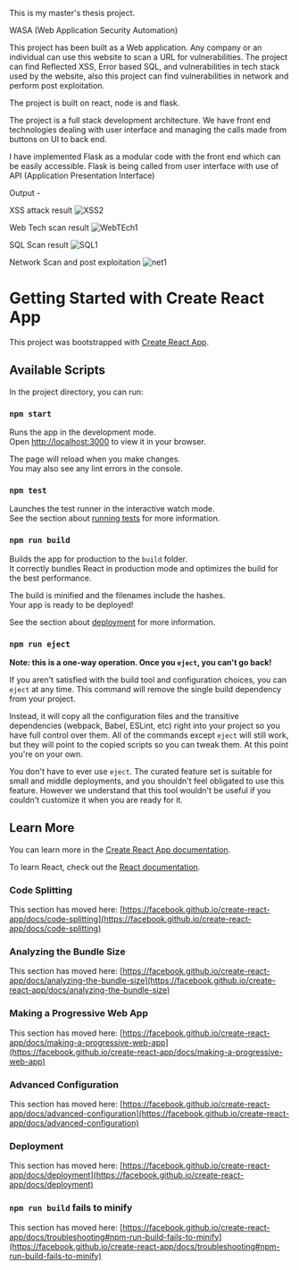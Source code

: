 
This is my master's thesis project.

WASA (Web Application Security Automation)

This project has been built as a Web application. Any company or an individual can use this website to scan a URL for vulnerabilities. The project can find Reflected XSS, Error based SQL, and vulnerabilities in tech stack used  by the website, also this project can find vulnerabilities in network and perform post exploitation.

The project is built on react, node is and flask.

The project is a full stack development architecture. We have front end technologies dealing with user interface and managing the calls made from buttons on UI to back end. 

I have implemented Flask as a modular code with the front end which can be easily accessible. Flask is being called from user interface with use of API (Application Presentation Interface)




Output - 

XSS attack result
![XSS2](https://github.com/vishalmaan81/WASA/assets/52819318/e508d930-5b13-4e01-a05c-e0067676de8e)

Web Tech scan result
![WebTEch1](https://github.com/vishalmaan81/WASA/assets/52819318/481c66a8-6898-4c34-b64e-4503c619ee85)

SQL Scan result
![SQL1](https://github.com/vishalmaan81/WASA/assets/52819318/2c2e305e-88a0-4e9f-a3ee-2b1c47e8fdb1)

Network Scan and post exploitation
![net1](https://github.com/vishalmaan81/WASA/assets/52819318/14e9ab47-7f82-4fd0-967a-46570648f6cf)






# Getting Started with Create React App

This project was bootstrapped with [Create React App](https://github.com/facebook/create-react-app).

## Available Scripts

In the project directory, you can run:

### `npm start`

Runs the app in the development mode.\
Open [http://localhost:3000](http://localhost:3000) to view it in your browser.

The page will reload when you make changes.\
You may also see any lint errors in the console.

### `npm test`

Launches the test runner in the interactive watch mode.\
See the section about [running tests](https://facebook.github.io/create-react-app/docs/running-tests) for more information.

### `npm run build`

Builds the app for production to the `build` folder.\
It correctly bundles React in production mode and optimizes the build for the best performance.

The build is minified and the filenames include the hashes.\
Your app is ready to be deployed!

See the section about [deployment](https://facebook.github.io/create-react-app/docs/deployment) for more information.

### `npm run eject`

**Note: this is a one-way operation. Once you `eject`, you can't go back!**

If you aren't satisfied with the build tool and configuration choices, you can `eject` at any time. This command will remove the single build dependency from your project.

Instead, it will copy all the configuration files and the transitive dependencies (webpack, Babel, ESLint, etc) right into your project so you have full control over them. All of the commands except `eject` will still work, but they will point to the copied scripts so you can tweak them. At this point you're on your own.

You don't have to ever use `eject`. The curated feature set is suitable for small and middle deployments, and you shouldn't feel obligated to use this feature. However we understand that this tool wouldn't be useful if you couldn't customize it when you are ready for it.

## Learn More

You can learn more in the [Create React App documentation](https://facebook.github.io/create-react-app/docs/getting-started).

To learn React, check out the [React documentation](https://reactjs.org/).

### Code Splitting

This section has moved here: [https://facebook.github.io/create-react-app/docs/code-splitting](https://facebook.github.io/create-react-app/docs/code-splitting)

### Analyzing the Bundle Size

This section has moved here: [https://facebook.github.io/create-react-app/docs/analyzing-the-bundle-size](https://facebook.github.io/create-react-app/docs/analyzing-the-bundle-size)

### Making a Progressive Web App

This section has moved here: [https://facebook.github.io/create-react-app/docs/making-a-progressive-web-app](https://facebook.github.io/create-react-app/docs/making-a-progressive-web-app)

### Advanced Configuration

This section has moved here: [https://facebook.github.io/create-react-app/docs/advanced-configuration](https://facebook.github.io/create-react-app/docs/advanced-configuration)

### Deployment

This section has moved here: [https://facebook.github.io/create-react-app/docs/deployment](https://facebook.github.io/create-react-app/docs/deployment)

### `npm run build` fails to minify

This section has moved here: [https://facebook.github.io/create-react-app/docs/troubleshooting#npm-run-build-fails-to-minify](https://facebook.github.io/create-react-app/docs/troubleshooting#npm-run-build-fails-to-minify)
